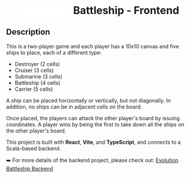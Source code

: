 <p align="center">
  <img src="src/assets/images/EVOLUTION_Logo.svg" alt="Evolution Battleship Logo" width="135" style="vertical-align: middle; margin-right: 5px;"/><span style="vertical-align: middle; font-size: 2em; font-weight: bold;"> Battleship - Frontend</span>
</p>


## Description
This is a two-player game and each player has a 10x10 canvas and five ships to place, each of a different type:

- Destroyer (2 cells)
- Cruiser (3 cells)
- Submarine (3 cells)
- Battleship (4 cells)
- Carrier (5 cells)

A ship can be placed horizontally or vertically, but not diagonally.
In addition, no ships can be in adjacent cells on the board.

Once placed, the players can attack the other player's board by issuing coordinates. A player wins by being the first to take down all the ships on the other player's board.

This project is built with **React**, **Vite**, and **TypeScript**, and connects to a Scala-based backend.

➡️ For more details of the backend project, please check out: [Evolution Battleship Backend](https://github.com/gsa-Evolution/BE_Evolution_Battleship)